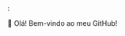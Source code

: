 :

👋 Olá! Bem-vindo ao meu GitHub!

<!---
sensweettsan/sensweettsan is a ✨ special ✨ repository because its `README.md` (this file) appears on your GitHub profile.
You can click the Preview link to take a look at your changes.
--->
